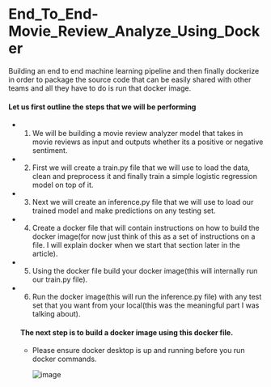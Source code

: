 # End_To_End-Movie_Review_Analyze_Using_Docker
Building an end to end machine learning pipeline and then finally dockerize in order to package the source code that can be easily shared with other teams and all they have to do is run that docker image.


#### Let us first outline the steps that we will be performing

* 1. We will be building a movie review analyzer model that takes in movie reviews as input and outputs whether its a positive or negative sentiment.
* 2. First we will create a train.py file that we will use to load the data, clean and preprocess it and finally train a simple logistic regression model on top of it.
* 3. Next we will create an inference.py file that we will use to load our trained model and make predictions on any testing set.
* 4. Create a docker file that will contain instructions on how to build the docker image(for now just think of this as a set of instructions on a file. I will explain docker when we start that section later in the article).
* 5. Using the docker file build your docker image(this will internally run our train.py file).
* 6. Run the docker image(this will run the inference.py file) with any test set that you want from your local(this was the meaningful part I was talking about).
 
  #### The next step is to build a docker image using this docker file.
  * Please ensure docker desktop is up and running before you run docker commands.

    ![image](https://github.com/user-attachments/assets/fad2e3ea-0446-4398-b3e4-31f23c3cd907)
